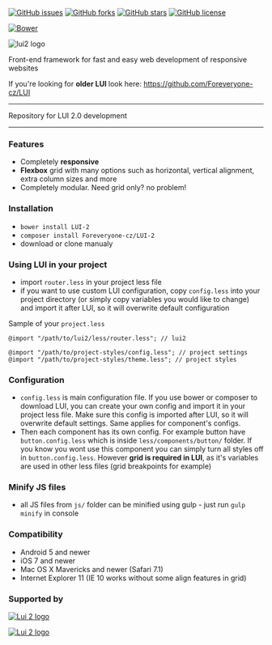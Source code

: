 [![GitHub issues](https://img.shields.io/github/issues/Foreveryone-cz/LUI-2.svg)](https://github.com/Foreveryone-cz/LUI-2/issues)
[![GitHub forks](https://img.shields.io/github/forks/Foreveryone-cz/LUI-2.svg)](https://github.com/Foreveryone-cz/LUI-2/network)
[![GitHub stars](https://img.shields.io/github/stars/Foreveryone-cz/LUI-2.svg)](https://github.com/Foreveryone-cz/LUI-2/stargazers)
[![GitHub license](https://img.shields.io/badge/license-MIT-blue.svg)](https://raw.githubusercontent.com/Foreveryone-cz/LUI-2/master/LICENSE)

[![Bower](https://img.shields.io/bower/v/LUI-2.svg?maxAge=2592000)]()

![lui2 logo](http://less-ui.net/lui2_logo_medium.png)

Front-end framework for fast and easy web development of responsive websites

If you're looking for **older LUI** look here: https://github.com/Foreveryone-cz/LUI

---

Repository for LUI 2.0 development

---

### Features
- Completely **responsive**
- **Flexbox** grid with many options such as horizontal, vertical alignment, extra column sizes and more
- Completely modular. Need grid only? no problem!

### Installation
- `bower install LUI-2` 
- `composer install Foreveryone-cz/LUI-2` 
- download or clone manualy

### Using LUI in your project
- import `router.less` in your project less file
- if you want to use custom LUI configuration, copy `config.less` into your project directory (or simply copy variables you would like to change) and import it after LUI, so it will overwrite default configuration

Sample of your `project.less`
```less
@import "/path/to/lui2/less/router.less"; // lui2

@import "/path/to/project-styles/config.less"; // project settings
@import "/path/to/project-styles/theme.less"; // project styles
```

### Configuration
- `config.less` is main configuration file. If you use bower or composer to download LUI, you can create your own config and import it in your project less file. Make sure this config is imported after LUI, so it will overwrite default settings. Same applies for component's configs.
- Then each component has its own config. For example button have `button.config.less` which is inside `less/components/button/` folder. If you know you wont use this component  you can simply turn all styles off in `button.config.less`. However **grid is required in LUI**, as it's variables are used in other less files (grid breakpoints for example)

### Minify JS files
- all JS files from `js/` folder can be minified using gulp - just run `gulp minify` in console

### Compatibility
- Android 5 and newer
- iOS 7 and newer
- Mac OS X Mavericks and newer (Safari 7.1)
- Internet Explorer 11 (IE 10 works without some align features in grid)

### Supported by

[![Lui 2 logo](http://less-ui.net/browserstack_logo.png)](//browserstack.com)

[![Lui 2 logo](http://less-ui.net/foreveryone_logo.png)](//foreveryone.cz)
